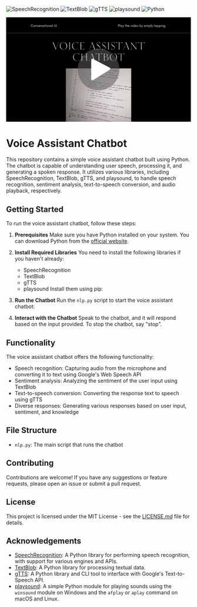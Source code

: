 ![SpeechRecognition](https://img.shields.io/badge/-SpeechRecognition-009688?style=flat-square&logo=python&logoColor=white)
![TextBlob](https://img.shields.io/badge/-TextBlob-009688?style=flat-square&logo=python&logoColor=white)
![gTTS](https://img.shields.io/badge/-gTTS-009688?style=flat-square&logo=python&logoColor=white)
![playsound](https://img.shields.io/badge/-playsound-009688?style=flat-square&logo=python&logoColor=white)
![Python](https://img.shields.io/badge/-Python-3776AB?style=flat-square&logo=python&logoColor=white)

[![Watch the video](/data/dl.png)](https://youtube.com/shorts/o_ZbD5GS5VY?si=gU2_Tp94G5UwC0DV)



# Voice Assistant Chatbot

This repository contains a simple voice assistant chatbot built using Python. The chatbot is capable of understanding user speech, processing it, and generating a spoken response. It utilizes various libraries, including SpeechRecognition, TextBlob, gTTS, and playsound, to handle speech recognition, sentiment analysis, text-to-speech conversion, and audio playback, respectively.

## Getting Started

To run the voice assistant chatbot, follow these steps:

1. **Prerequisites**
   Make sure you have Python installed on your system. You can download Python from the [official website](https://www.python.org/downloads/).

2. **Install Required Libraries**
   You need to install the following libraries if you haven't already:
   - SpeechRecognition
   - TextBlob
   - gTTS
   - playsound
   Install them using pip:

3. **Run the Chatbot**
Run the `nlp.py` script to start the voice assistant chatbot:

4. **Interact with the Chatbot**
Speak to the chatbot, and it will respond based on the input provided. To stop the chatbot, say "stop".

## Functionality

The voice assistant chatbot offers the following functionality:

- Speech recognition: Capturing audio from the microphone and converting it to text using Google's Web Speech API
- Sentiment analysis: Analyzing the sentiment of the user input using TextBlob
- Text-to-speech conversion: Converting the response text to speech using gTTS
- Diverse responses: Generating various responses based on user input, sentiment, and knowledge

## File Structure

- `nlp.py`: The main script that runs the chatbot

## Contributing

Contributions are welcome! If you have any suggestions or feature requests, please open an issue or submit a pull request.

## License

This project is licensed under the MIT License - see the [LICENSE.md](https://github.com/niladrridas/voice-assistant-chatbot/blob/main/LICENSE) file for details.

## Acknowledgements

- [SpeechRecognition](https://github.com/Uberi/speech_recognition): A Python library for performing speech recognition, with support for various engines and APIs.
- [TextBlob](https://github.com/sloria/TextBlob): A Python library for processing textual data.
- [gTTS](https://github.com/pndurette/gTTS): A Python library and CLI tool to interface with Google's Text-to-Speech API.
- [playsound](https://github.com/TaylorSMarks/playsound): A simple Python module for playing sounds using the `winsound` module on Windows and the `afplay` or `aplay` command on macOS and Linux.

